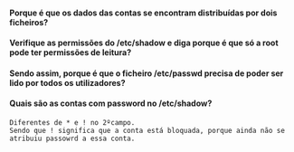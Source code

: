 #### Porque é que os dados das contas se encontram distribuídas por dois ficheiros?

#### Verifique as permissões do /etc/shadow e diga porque é que só a root pode ter permissões de leitura?

#### Sendo assim, porque é que o ficheiro /etc/passwd precisa de poder ser lido por todos os utilizadores?

#### Quais são as contas com password no /etc/shadow?

    Diferentes de * e ! no 2ºcampo.
    Sendo que ! significa que a conta está bloquada, porque ainda não se atribuiu passowrd a essa conta.